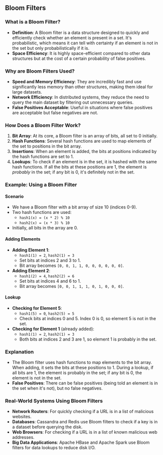 ## Bloom Filters

### What is a Bloom Filter?
- **Definition**: A Bloom filter is a data structure designed to quickly and efficiently check whether an element is present in a set.
It's probabilistic, which means it can tell with certainty if an element is not in the set but only probabilistically if it is.
- **Space Efficiency**: It is highly space-efficient compared to other data structures but at the cost of a certain probability of false positives.

### Why are Bloom Filters Used?
- **Speed and Memory Efficiency**: They are incredibly fast and use significantly less memory than other structures, making them ideal for large datasets.
- **Network Efficiency**: In distributed systems, they reduce the need to query the main dataset by filtering out unnecessary queries.
- **False Positives Acceptable**: Useful in situations where false positives are acceptable but false negatives are not.

### How Does a Bloom Filter Work?
1. **Bit Array**: At its core, a Bloom filter is an array of bits, all set to 0 initially.
2. **Hash Functions**: Several hash functions are used to map elements of the set to positions in the bit array.
3. **Insertions**: When an element is added, the bits at positions indicated by the hash functions are set to 1.
4. **Lookups**: To check if an element is in the set, it is hashed with the same hash functions. If all the bits at these positions are 1, the element is *probably* in the set; if any bit is 0, it's definitely not in the set.

### Example: Using a Bloom Filter

#### Scenario
- We have a Bloom filter with a bit array of size 10 (indices 0-9).
- Two hash functions are used:
    - `hash1(x) = (x * 2) % 10`
    - `hash2(x) = (x * 3) % 10`
- Initially, all bits in the array are 0.

#### Adding Elements
- **Adding Element 1**:
    - `hash1(1) = 2`, `hash2(1) = 3`
    - Set bits at indices 2 and 3 to 1.
    - Bit array becomes `[0, 0, 1, 1, 0, 0, 0, 0, 0, 0]`.
- **Adding Element 2**:
    - `hash1(2) = 4`, `hash2(2) = 6`
    - Set bits at indices 4 and 6 to 1.
    - Bit array becomes `[0, 0, 1, 1, 1, 0, 1, 0, 0, 0]`.

#### Lookup
- **Checking for Element 5**:
    - `hash1(5) = 0`, `hash2(5) = 5`
    - Check bits at indices 0 and 5. Index 0 is 0, so element 5 is not in the set.
- **Checking for Element 1** (already added):
    - `hash1(1) = 2`, `hash2(1) = 3`
    - Both bits at indices 2 and 3 are 1, so element 1 is probably in the set.

### Explanation
- The Bloom filter uses hash functions to map elements to the bit array. When adding, it sets the bits at these positions to 1. During a lookup, if all bits are 1, the element is probably in the set; if any bit is 0, the element is not in the set.
- **False Positives**: There can be false positives (being told an element is in the set when it's not), but no false negatives.

### Real-World Systems Using Bloom Filters
- **Network Routers**: For quickly checking if a URL is in a list of malicious websites.
- **Databases**: Cassandra and Redis use Bloom filters to check if a key is in a dataset before querying the disk.
- **Web Browsers**: For checking if a URL is in a list of known malicious web addresses.
- **Big Data Applications**: Apache HBase and Apache Spark use Bloom filters for data lookups to reduce disk I/O.
